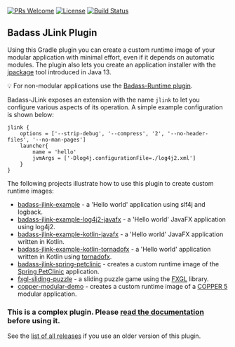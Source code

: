 [![PRs Welcome](https://img.shields.io/badge/PRs-welcome-brightgreen.svg?style=flat-square)](http://makeapullrequest.com)
[![License](https://img.shields.io/badge/License-Apache%202.0-blue.svg)](https://github.com/beryx/badass-jlink-plugin/blob/master/LICENSE)
[![Build Status](https://img.shields.io/travis/beryx/badass-jlink-plugin/master.svg?label=Build)](https://travis-ci.org/beryx/badass-jlink-plugin)

## Badass JLink Plugin ##

Using this Gradle plugin you can create a custom runtime image of your modular application with minimal effort, 
even if it depends on automatic modules.
The plugin also lets you create an application installer with the [jpackage](https://jdk.java.net/jpackage/) tool introduced in Java 13.

:bulb: For non-modular applications use the [Badass-Runtime plugin](https://badass-runtime-plugin.beryx.org/releases/latest/).

Badass-JLink exposes an extension with the name `jlink` to let you configure various
aspects of its operation.
A simple example configuration is shown below:

```
jlink {
    options = ['--strip-debug', '--compress', '2', '--no-header-files', '--no-man-pages']
    launcher{
        name = 'hello'
        jvmArgs = ['-Dlog4j.configurationFile=./log4j2.xml']
    }
}
``` 

The following projects illustrate how to use this plugin to create custom runtime images:
- [badass-jlink-example](https://github.com/beryx-gist/badass-jlink-example) - a 'Hello world' application using slf4j and logback.
- [badass-jlink-example-log4j2-javafx](https://github.com/beryx-gist/badass-jlink-example-log4j2-javafx) - a 'Hello world' JavaFX application using log4j2.
- [badass-jlink-example-kotlin-javafx](https://github.com/beryx-gist/badass-jlink-example-kotlin-javafx) - a 'Hello world' JavaFX application written in Kotlin.
- [badass-jlink-example-kotlin-tornadofx](https://github.com/beryx-gist/badass-jlink-example-kotlin-tornadofx) - a 'Hello world' application written in Kotlin using [tornadofx](https://github.com/edvin/tornadofx).
- [badass-jlink-spring-petclinic](https://github.com/beryx-gist/badass-jlink-spring-petclinic) - creates a custom runtime image of the [Spring PetClinic](https://github.com/spring-projects/spring-petclinic) application.
- [fxgl-sliding-puzzle](https://github.com/beryx/fxgl-sliding-puzzle/blob/master/README.adoc) - a sliding puzzle game using the [FXGL](https://github.com/AlmasB/FXGL) library.
- [copper-modular-demo](https://github.com/copper-engine/copper-modular-demo) - creates a custom runtime image of a [COPPER 5](http://copper-engine.org/) modular application. 

### This is a complex plugin. Please [read the documentation](https://badass-jlink-plugin.beryx.org/releases/latest/) before using it.

See the [list of all releases](https://github.com/beryx/badass-jlink-plugin/blob/gh-pages/releases.md) if you use an older version of this plugin. 
